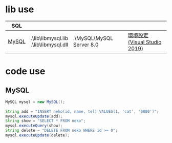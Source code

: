 # lib use
|SQL||||
|-|-|-|-|
|[MySQL](./MySQL.java)|.\lib\libmysql.lib<br>.\lib\libmysql.dll|.\MySQL\MySQL Server 8.0|[環境設定(Visual Studio 2019)](./mysqlSet.md)|


# code use
## MySQL
```java
MySQL mysql = new MySQL();
		
String add = "INSERT neko(id, name, tel) VALUES(1, 'cat', '0800')";
mysql.executeUpdate(add);
String show = "SELECT * FROM neko";
mysql.executeQuery(show);
String delete = "DELETE FROM neko WHERE id >= 0";
mysql.executeUpdate(delete);
```